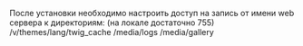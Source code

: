 После установки необходимо настроить доступ на запись от имени web сервера к директориям:
(на локале достаточно 755)
/v/themes/lang/twig_cache
/media/logs
/media/gallery
